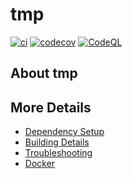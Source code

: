 # tmp

[![ci](https://github.com/MCCLXXXVII/tmp/actions/workflows/ci.yml/badge.svg)](https://github.com/MCCLXXXVII/tmp/actions/workflows/ci.yml)
[![codecov](https://codecov.io/gh/MCCLXXXVII/tmp/branch/main/graph/badge.svg)](https://codecov.io/gh/MCCLXXXVII/tmp)
[![CodeQL](https://github.com/MCCLXXXVII/tmp/actions/workflows/codeql-analysis.yml/badge.svg)](https://github.com/MCCLXXXVII/tmp/actions/workflows/codeql-analysis.yml)

## About tmp



## More Details

 * [Dependency Setup](README_dependencies.md)
 * [Building Details](README_building.md)
 * [Troubleshooting](README_troubleshooting.md)
 * [Docker](README_docker.md)

